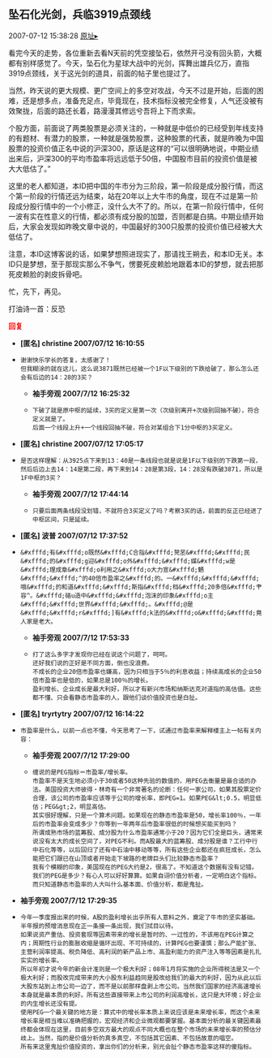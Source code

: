 ## 坠石化光剑，兵临3919点颈线
2007-07-12 15:38:28
[原址▸](http://www.fxgan.com/chan_time/2007_07_12/631.htm)



 看完今天的走势，各位重新去看N天前的凭空接坠石，依然开弓没有回头箭，大概都有别样感觉了。今天，坠石化为星球大战中的光剑，挥舞出雄兵亿万，直指3919点颈线，关于这光剑的道具，前面的帖子里也提过了。


 


 当然，昨天说的更大规模、更广空间上的多空对攻战，今天不过是开始，后面的困难，还是想多点，准备充足点，毕竟现在，技术指标没被完全修复，人气还没被有效聚拢，后面的路还长着，路漫漫其修远兮吾将上下而求索。


 


 个股方面，前面说了两类股票是必须关注的，一种就是中低价的已经受到年线支持的有题材、有潜力的股票，一种就是强势股票，这种股票的代表，就是昨晚为中国股票的投资价值正名中说的沪深300，原话是这样的“可以很明确地说，中期业绩出来后，沪深300的平均市盈率将远远低于50倍，中国股市目前的投资价值是被大大低估了。”


 


 这里的老人都知道，本ID把中国的牛市分为三阶段，第一阶段是成分股行情，而这个第一阶段的行情还远为结束，站在20年以上大牛市的角度，现在不过是第一阶段成分股行情中的一个小修正，没什么大不了的。所以，在第一阶段行情中，任何一波有实在性意义的行情，都必须有成分股的加盟，否则都是白搞。中期业绩开始后，大家会发现如昨晚文章中说的，中国最好的300只股票的投资价值已经被大大低估了。


 


 注意，本ID这博客说的话，如果梦想照进现实了，那请找王朔去，和本ID无关。本ID只是梦想，至于那现实那么不争气，愣要死皮赖脸地跟着本ID的梦想，就去把那死皮赖脸的剥皮拆骨吧。


 


 忙，先下，再见。


 


 


 


 打油诗一首：反恐





<font color='red'>**回复**</font>


- **[匿名] christine  2007/07/12 16:10:55**
- ```
  谢谢快乐学长的答复，太感谢了！
  但我糊涂的就在这儿，这么说3871既然已经被一个1F以下级别的下跌给破了，那么怎么还会有后边的14：28的3买？ 
  ```
   - **袖手旁观 2007/7/12 16:25:32**
   - ```
     下破了就是原中枢的延续，3买的定义是第一次（次级别离开+次级别回抽不破），符合定义就是了。
     后面一个线段上升+一个线段回抽不破，符合对某组合下1分中枢的3买定义。
     ```
- **[匿名] christine  2007/07/12 17:05:17**
- ```
  是否这样理解：从3925点下来到13：40是一条线段也就是说是1F以下级别的下跌第一段，然后后边上去14：14是第二段，再下来到14：28是第3段，14：28没有跌破3871，所以是1F中枢的3买？ 
  ```
   - **袖手旁观 2007/7/12 17:44:14**
   - ```
     只要后面两条线段没划错，不就符合3买定义了吗？考察3买的话，前面的反正已经进了中枢区间，只是延续。
     ```
- **[匿名] 波普  2007/07/12 17:37:52**
- ```
  &#xfffd;有&#xfffd;o既然&#xfffd;C合指&#xfffd;凳苤&#xfffd;&#xfffd;民&#xfffd;的&#xfffd;g迎&#xfffd;o外&#xfffd;&#xfffd;媒&#xfffd;w是&#xfffd;理成章&#xfffd;o利用之&#xfffd;o大力宣&#xfffd;魉&#xfffd;&#xfffd;^的40倍市盈率之&#xfffd;的。一&#xfffd;&#xfffd;&#xfffd;哦&#xfffd;的和道&#xfffd;&#xfffd;斯指&#xfffd;档&#xfffd;20多倍&#xfffd;肀容^。&#xfffd;硌u造中&#xfffd;&#xfffd;泡沫的印象&#xfffd;o主&#xfffd;&#xfffd;世界&#xfffd;&#xfffd;。&#xfffd;@是&#xfffd;&#xfffd;r&#xfffd;]有&#xfffd;k法的&#xfffd;o&#xfffd;&#xfffd;竟人家是老大。 
  ```
   - **袖手旁观 2007/7/12 17:53:33**
   - ```
     打了这么多字才发现你已经在说这个问题了，呵呵。
     还好我们说的正好是不同方面，倒也没浪费。
     不成长的企业20倍市盈率也嫌高，因为只相当于5％的利息收益；持续高成长的企业50倍市盈率也是低的，如果总是100％的增长。
     盈利增长、企业成长是最大利好，所以才有新兴市场和纳斯达克对道指的高估值。这些都不懂、只会看静态市盈率的人，跟他们谈价值投资也是白扯。
     ```
- **[匿名] tryrtytry  2007/07/12 16:14:22**
- ```
  市盈率是什么，以前一点也不懂，今天思考了一下，试通过市盈率来解释楼主上一帖有关内容：
  ```
   - **袖手旁观 2007/7/12 17:29:00**
   - ```
     缠说的是PEG指标＝市盈率/增长率。
     市盈率不是天生地必须小于30或者50这种先验的数值的，用PEG去衡量是最合适的办法。美国投资大师彼得・林奇有一个非常著名的论断：任何一家公司，如果其股票定价合理，该公司的市盈率应该等于公司的增长率，即PEG=1。如果PEG&lt;0.5，明显低估；PEG&gt;2，明显高估。
     其实很好理解，只是一个算术问题。如果现在的静态市盈率是50，增长率100％，一年后的市盈率会变成多少？你等到一年两年后市盈率很低的时候想买能买到吗？
     所谓成熟市场的蓝筹股、成分股为什么市盈率通常小于20？因为它们全是巨头，通常来说没有太大的成长空间了，对PEG不利。而A股最大的蓝筹股、成分股是谁？工行中行中石化等等，以后回归了还有中石油中移动等等，所有这些企业都还在疯狂成长，怎么能把它们跟已在山顶或者开始走下坡路的老牌巨头们比较静态市盈率？
     我有个模糊的印象，美国现在的PEG大约是2，很高了。不知道这个数据有没有记错。
     我们的PEG是多少？有心人可以好好算算。如果自诩价值分析者，一定明白这个指标。而只知道静态市盈率的人大叫什么基本面、价值分析，都是鬼扯。
     ```
- **袖手旁观 2007/7/12 17:29:35**
- ```
  今年一季度报出来的时候，A股的盈利增长出乎所有人意料之外，奠定了牛市的坚实基础。半年报的预增消息现在正一条接一条出现，我们拭目以待。
  如果说资产重估、投资套现等因素带来的增长是暂时的、一过性的，不该用在PEG计算之内；周期性行业的膨胀收缩是循环出现、不可持续的，计算PEG也要谨慎；那么产能扩张、主营利润率提高、税负降低、高利润的新产品上市、高盈利能力的资产注入等等因素是扎扎实实的增长率。
  所以年初才说今年的新会计准则是一个极大利好；08年1月将实施的企业所得税法是又一个极大利好；而股改完成带来的大小股东利益趋同是股改给我们的最大的利好，因为从此以后大股东站到上市公司一边了，而不是以前那样盘剥上市公司。当然我们国家的经济高速增长本身就是最本质的利好。所有这些直接带来上市公司的利润高增长，这只是大环境；好企业的内生增长还没有提。
  使用PEG一个最关键的地方是：算式中的增长率本质上来说应该是未来增长率，而这个未来增长率是相当难以准确把握的，宏观经济和企业微观都要掌握。基本面分析的最关键因素最终都会体现在这里，目前多空双方最大的观点不同大概也在整个市场的未来增长率的预估分歧上。当然，指的是价值分析的真多真空，不包括其它因素、不包括故意的唱空。
  所有来这里鬼扯价值投资的，拿出你们的分析来，别光会扯个静态市盈率这样的傻指标。
  ```

